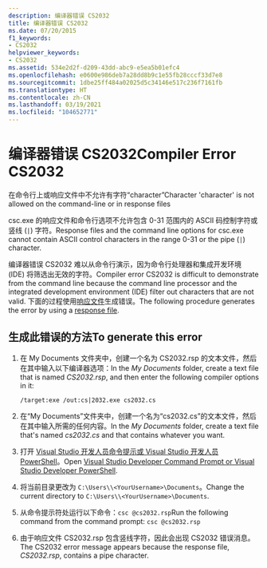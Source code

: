 ```yaml
---
description: 编译器错误 CS2032
title: 编译器错误 CS2032
ms.date: 07/20/2015
f1_keywords:
- CS2032
helpviewer_keywords:
- CS2032
ms.assetid: 534e2d2f-d209-43dd-abc9-e5ea5b01efc4
ms.openlocfilehash: e0600e986deb7a28dd8b9c1e55fb28cccf33d7e8
ms.sourcegitcommit: 1dbe25ff484a02025d5c34146e517c236f7161fb
ms.translationtype: HT
ms.contentlocale: zh-CN
ms.lasthandoff: 03/19/2021
ms.locfileid: "104652771"
---
```

# <a name="compiler-error-cs2032"></a><span data-ttu-id="a4e00-103">编译器错误 CS2032</span><span class="sxs-lookup"><span data-stu-id="a4e00-103">Compiler Error CS2032</span></span>

<span data-ttu-id="a4e00-104">在命令行上或响应文件中不允许有字符“character”</span><span class="sxs-lookup"><span data-stu-id="a4e00-104">Character 'character' is not allowed on the command-line or in response files</span></span>

 <span data-ttu-id="a4e00-105">csc.exe 的响应文件和命令行选项不允许包含 0-31 范围内的 ASCII 码控制字符或竖线 (`|`) 字符。</span><span class="sxs-lookup"><span data-stu-id="a4e00-105">Response files and the command line options for csc.exe cannot contain ASCII control characters in the range 0-31 or the pipe (`|`) character.</span></span>

 <span data-ttu-id="a4e00-106">编译器错误 CS2032 难以从命令行演示，因为命令行处理器和集成开发环境 (IDE) 将筛选出无效的字符。</span><span class="sxs-lookup"><span data-stu-id="a4e00-106">Compiler error CS2032 is difficult to demonstrate from the command line because the command line processor and the integrated development environment (IDE) filter out characters that are not valid.</span></span> <span data-ttu-id="a4e00-107">下面的过程使用[响应文件](../compiler-options/miscellaneous.md#responsefiles)生成错误。</span><span class="sxs-lookup"><span data-stu-id="a4e00-107">The following procedure generates the error by using a [response file](../compiler-options/miscellaneous.md#responsefiles).</span></span>

## <a name="to-generate-this-error"></a><span data-ttu-id="a4e00-108">生成此错误的方法</span><span class="sxs-lookup"><span data-stu-id="a4e00-108">To generate this error</span></span>

1. <span data-ttu-id="a4e00-109">在 My Documents 文件夹中，创建一个名为 CS2032.rsp 的文本文件，然后在其中输入以下编译器选项：</span><span class="sxs-lookup"><span data-stu-id="a4e00-109">In the *My Documents* folder, create a text file that is named *CS2032.rsp*, and then enter the following compiler options in it:</span></span>
  
    ```console
    /target:exe /out:cs|2032.exe cs2032.cs
    ```

2. <span data-ttu-id="a4e00-110">在“My Documents”文件夹中，创建一个名为“cs2032.cs”的文本文件，然后在其中输入所需的任何内容。</span><span class="sxs-lookup"><span data-stu-id="a4e00-110">In the *My Documents* folder, create a text file that's named *cs2032.cs* and that contains whatever you want.</span></span>

3. <span data-ttu-id="a4e00-111">打开 [Visual Studio 开发人员命令提示或 Visual Studio 开发人员 PowerShell](/visualstudio/ide/reference/command-prompt-powershell)。</span><span class="sxs-lookup"><span data-stu-id="a4e00-111">Open [Visual Studio Developer Command Prompt or Visual Studio Developer PowerShell](/visualstudio/ide/reference/command-prompt-powershell).</span></span>

4. <span data-ttu-id="a4e00-112">将当前目录更改为 `C:\Users\\<YourUsername>\Documents`。</span><span class="sxs-lookup"><span data-stu-id="a4e00-112">Change the current directory to `C:\Users\\<YourUsername>\Documents`.</span></span>

5. <span data-ttu-id="a4e00-113">从命令提示符处运行以下命令：`csc @cs2032.rsp`</span><span class="sxs-lookup"><span data-stu-id="a4e00-113">Run the following command from the command prompt: `csc @cs2032.rsp`</span></span>

6. <span data-ttu-id="a4e00-114">由于响应文件 CS2032.rsp 包含竖线字符，因此会出现 CS2032 错误消息。</span><span class="sxs-lookup"><span data-stu-id="a4e00-114">The CS2032 error message appears because the response file, *CS2032.rsp*, contains a pipe character.</span></span>
